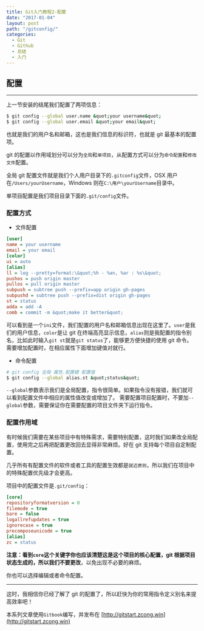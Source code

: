 ```yaml
---
title: Git入门教程2-配置
date: "2017-01-04"
layout: post
path: "/gitconfig/"
categories:
  - Git
  - Github
  - 总结
  - 入门
---
```


## 配置

---

上一节安装的结尾我们配置了两项信息：
```sh
$ git config --global user.name &quot;your username&quot;
$ git config --global user.email &quot;your email&quot;
```
也就是我们的用户名和邮箱，这也是我们信息的标识符，也就是 git 最基本的配置项。

<!--more-->

git 的配置以作用域划分可以分为`全局`和`单项目`，从配置方式可以分为`命令配置`和`修改文件`配置。

全局 git 配置文件就是我们个人用户目录下的`.gitconfig`文件，OSX 用户在`/Users/yourUsername`，Windows 则在`C:\用户\yourUsername`目录中。

单项目配置是我们项目目录下面的`.git/config`文件。

### 配置方式

* 文件配置

```ini
[user]
name = your username
email = your email
[color]
ui = auto
[alias]
ll = log --pretty=format:\&quot;%h - %an, %ar : %s\&quot;
pushos = push origin master
pullos = pull origin master
subpush = subtree push --prefix=app origin gh-pages
subpushd = subtree push --prefix=dist origin gh-pages
st = status
adda = add -A
comb = commit -m &quot;make it better&quot;
```
可以看到是一个`ini`文件，我们配置的用户名和邮箱信息出现在这里了。`user`是我们的用户信息，`color`是让 git 在终端高亮显示信息，`alias`则是我配置的指令别名，比如此时输入`git st`就是`git status`了，能够更方便快捷的使用 git 命令。
需要增加配置时，在相应属性下面增加键值对就行。
* 命令配置
```sh
# git config 全局	属性.配置键 配置值
$ git config --global alias.st &quot;status&quot;
```
`--global`参数表示我们是全局配置，指令很简单。如果指令没有报错，我们就可以看到配置文件中相应的属性值改变或增加了。
需要配置项目配置时，不要加`--global`参数，需要保证你在需要配置的项目文件夹下运行指令。
### 配置作用域

有时候我们需要在某些项目中有特殊需求，需要特别配置，这时我们如果改全局配置，使用完之后再把配置更改回去显得非常麻烦。好在 git 支持每个项目自定制配置。

几乎所有有配置文件的软件或者工具的配置生效都是`就近原则`，所以我们在项目中的特殊配置优先级才会更高。

项目中的配置文件是`.git/config`：
```ini
[core]
repositoryformatversion = 0
filemode = true
bare = false
logallrefupdates = true
ignorecase = true
precomposeunicode = true
[alias]
zc = status
```
**注意：**看到`core`这个关键字你也应该清楚这是这个项目的核心配置，git 根据项目状态生成的，所以我们**不要更改**，以免出现不必要的麻烦。

你也可以选择编辑或者命令配置。

---

这时，我相信你已经了解了 git 的配置了，所以赶快为你的常用指令定义别名来提高效率吧！

本系列文章使用`Gitbook`编写，并发布在 [http://gitstart.zcong.win](http://gitstart.zcong.win)
